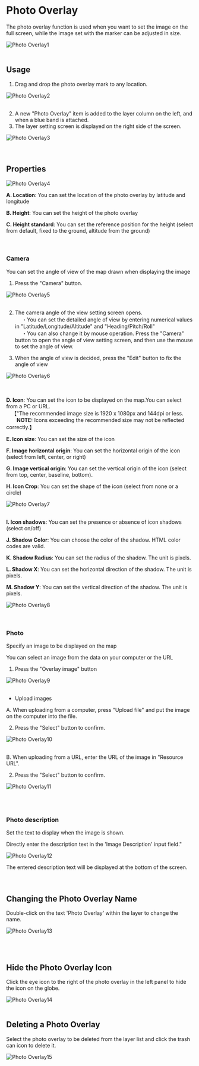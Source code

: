 # Photo Overlay

The photo overlay function is used when you want to set the image on the full screen, while the image set with the marker can be adjusted in size.

![Photo Overlay1](https://github.com/CS-eukarya/User-Manual-English-/assets/154571156/185ca2cf-c3e8-4092-a642-2ed3efcae0a5)
<br>
<br>

## Usage

1. Drag and drop the photo overlay mark to any location.

![Photo Overlay2](https://github.com/CS-eukarya/User-Manual-English-/assets/154571156/98b8f0f7-c8a0-4fc7-985a-d9eac6c7855a)
<br>
<br>

2. A new "Photo Overlay" item is added to the layer column on the left, and when a blue band is attached. 
3. The layer setting screen is displayed on the right side of the screen.

![Photo Overlay3](https://github.com/CS-eukarya/User-Manual-English-/assets/154571156/d11b9b6a-7d03-49c1-ac48-36098efe3b14)
<br>
<br>
<br>

## Properties

![Photo Overlay4](https://github.com/CS-eukarya/User-Manual-English-/assets/154571156/093bdd69-bbeb-4d56-bae2-484fcfd39a0e)


**A. Location**: You can set the location of the photo overlay by latitude and longitude

**B. Height**: You can set the height of the photo overlay

**C. Height standard**: You can set the reference position for the height (select from default, fixed to the ground, altitude from the ground)
<br>
<br>
<br>

### Camera

You can set the angle of view of the map drawn when displaying the image

1. Press the "Camera" button.

![Photo Overlay5](https://github.com/CS-eukarya/User-Manual-English-/assets/154571156/0a41dbc0-0ab9-41eb-a090-6394dc25071d)
<br>
<br>

2. The camera angle of the view setting screen opens.<br>
&emsp; ・You can set the detailed angle of view by entering numerical values in "Latitude/Longitude/Altitude" and "Heading/Pitch/Roll"<br>
&emsp; ・You can also change it by mouse operation. Press the "Camera" button to open the angle of view setting screen, and then use the mouse to set the angle of view. 

3. When the angle of view is decided, press the "Edit" button to fix the angle of view

![Photo Overlay6](https://github.com/CS-eukarya/User-Manual-English-/assets/154571156/a075bd93-c93e-4d4f-aebb-7a90642699dd)
<br>
<br>
<br>

**D. Icon**: You can set the icon to be displayed on the map.You can select from a PC or URL.<br>
&emsp;【"The recommended image size is 1920 x 1080px and 144dpi or less. <br>
&emsp;&emsp;**NOTE:** Icons exceeding the recommended size may not be reflected correctly.】

**E. Icon size**: You can set the size of the icon

**F. Image horizontal origin**: You can set the horizontal origin of the icon (select from left, center, or right)

**G. Image vertical origin**: You can set the vertical origin of the icon (select from top, center, baseline, bottom).

**H. Icon Crop**: You can set the shape of the icon (select from none or a circle)

![Photo Overlay7](https://github.com/CS-eukarya/User-Manual-English-/assets/154571156/448600c7-b401-4b20-8b65-2bb62668d616)
<br>
<br>

**I. Icon shadows**: You can set the presence or absence of icon shadows (select on/off)

**J. Shadow Color**: You can choose the color of the shadow. HTML color codes are valid.

**K. Shadow Radius**: You can set the radius of the shadow. The unit is pixels.

**L. Shadow X**: You can set the horizontal direction of the shadow. The unit is pixels.

**M. Shadow Y**: You can set the vertical direction of the shadow. The unit is pixels.

![Photo Overlay8](https://github.com/CS-eukarya/User-Manual-English-/assets/154571156/125e7f0c-81bc-4bbb-955e-6265ea5e74e3)
<br>
<br>
<br>

### Photo

Specify an image to be displayed on the map

You can select an image from the data on your computer or the URL

1. Press the "Overlay image" button

![Photo Overlay9](https://github.com/CS-eukarya/User-Manual-English-/assets/154571156/dba060b6-ecb0-4e87-a8fb-c9c91a949f9e)
<br>
<br>

- Upload images

A. When uploading from a computer, press "Upload file" and put the image on the computer into the file.

2. Press the "Select" button to confirm.

![Photo Overlay10](https://github.com/CS-eukarya/User-Manual-English-/assets/154571156/fcdb8bc9-849f-4b58-8919-1eec5535b438)
<br>
<br>

B. When uploading from a URL, enter the URL of the image in "Resource URL". 

2. Press the "Select" button to confirm.

![Photo Overlay11](https://github.com/CS-eukarya/User-Manual-English-/assets/154571156/5148d6b6-f191-4ff4-b29f-2eb6037928e1)

<br>
<br>

### Photo description

Set the text to display when the image is shown.

Directly enter the description text in the 'Image Description' input field."

![Photo Overlay12](https://github.com/CS-eukarya/User-Manual-English-/assets/154571156/7af518ea-1e16-490b-b71c-407894b42856)


The entered description text will be displayed at the bottom of the screen.    
<br>
<br>

## Changing the Photo Overlay Name

Double-click on the text 'Photo Overlay' within the layer to change the name.

![Photo Overlay13](https://github.com/CS-eukarya/User-Manual-English-/assets/154571156/c543315c-f23d-4cdc-8d1a-bac269b0a01f)

<br>
<br>

## Hide the Photo Overlay Icon

Click the eye icon to the right of the photo overlay in the left panel to hide the icon on the globe.

![Photo Overlay14](https://github.com/CS-eukarya/User-Manual-English-/assets/154571156/07492fb4-e686-422b-8442-3cea4b43f76b)
<br>
<br>

## Deleting a Photo Overlay

Select the photo overlay to be deleted from the layer list and click the trash can icon to delete it.

![Photo Overlay15](https://github.com/CS-eukarya/User-Manual-English-/assets/154571156/86c9df96-001f-46bb-887a-70c784f9fc28)

